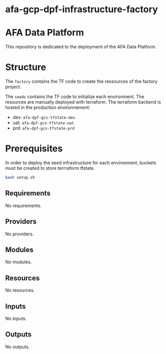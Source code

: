 # afa-gcp-dpf-infrastructure-factory

# AFA Data Platform

This repository is dedicated to the deployment of the AFA Data Platform.

# Structure  

The `factory` contains the TF code to create the ressources of the factory project. 

The `seeds` contains the TF code to initialize each environment. The resources are manually deployed with terraform. The terraform backend is hosted in the production environnement: 
 * dev: `afa-dpf-gcs-tfstate-dev`
 * uat: `afa-dpf-gcs-tfstate-uat`
 * prd: `afa-dpf-gcs-tfstate-prd`

# Prerequisites

In order to deploy the seed infrastructure for each environment, buckets must be created to store terrraform tfstate.

```sh
bash setup.sh
```

<!-- BEGIN_TF_DOCS -->
## Requirements

No requirements.

## Providers

No providers.

## Modules

No modules.

## Resources

No resources.

## Inputs

No inputs.

## Outputs

No outputs.
<!-- END_TF_DOCS -->